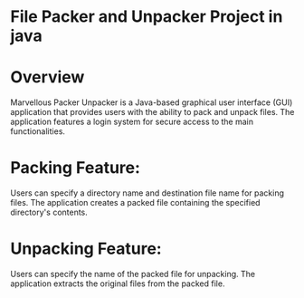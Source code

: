 # File Packer and Unpacker Project in java

# Overview
Marvellous Packer Unpacker is a Java-based graphical user interface (GUI) application that provides users with the ability to pack and unpack files. The application features a login system for secure access to the main functionalities.

# Packing Feature:
Users can specify a directory name and destination file name for packing files. The application creates a packed file containing the specified directory's contents.

# Unpacking Feature:
Users can specify the name of the packed file for unpacking. The application extracts the original files from the packed file.
